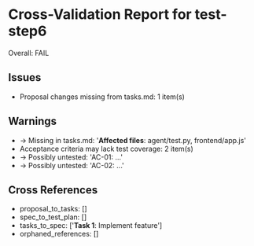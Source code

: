 # Cross-Validation Report for test-step6

Overall: FAIL


## Issues

- Proposal changes missing from tasks.md: 1 item(s)

## Warnings

-   → Missing in tasks.md: '**Affected files**: agent/test.py, frontend/app.js'
- Acceptance criteria may lack test coverage: 2 item(s)
-   → Possibly untested: 'AC-01: ...'
-   → Possibly untested: 'AC-02: ...'

## Cross References

- proposal_to_tasks: []
- spec_to_test_plan: []
- tasks_to_spec: ['**Task 1**: Implement feature']
- orphaned_references: []

